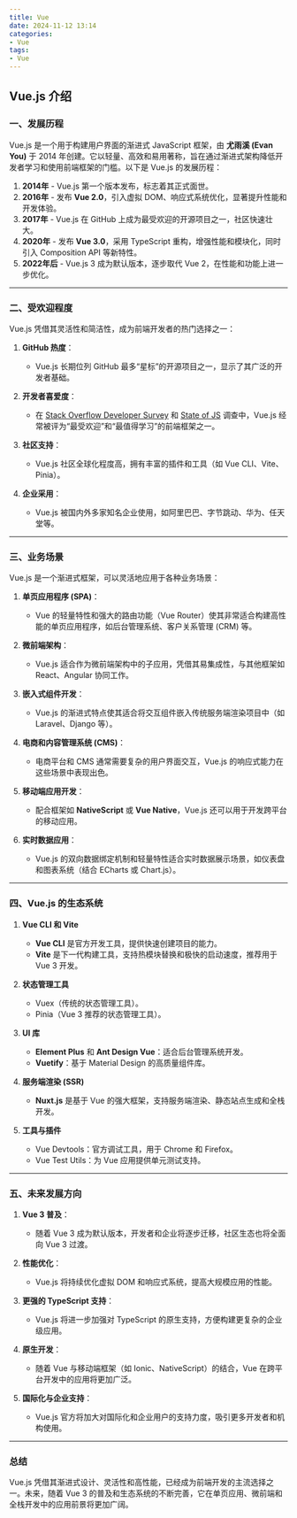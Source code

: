 ```yaml
---
title: Vue
date: 2024-11-12 13:14  
categories:
- Vue
tags:
- Vue
---
```


## Vue.js 介绍

### 一、发展历程  
Vue.js 是一个用于构建用户界面的渐进式 JavaScript 框架，由 **尤雨溪 (Evan You)** 于 2014 年创建。它以轻量、高效和易用著称，旨在通过渐进式架构降低开发者学习和使用前端框架的门槛。以下是 Vue.js 的发展历程：  

1. **2014年** - Vue.js 第一个版本发布，标志着其正式面世。  
2. **2016年** - 发布 **Vue 2.0**，引入虚拟 DOM、响应式系统优化，显著提升性能和开发体验。  
3. **2017年** - Vue.js 在 GitHub 上成为最受欢迎的开源项目之一，社区快速壮大。  
4. **2020年** - 发布 **Vue 3.0**，采用 TypeScript 重构，增强性能和模块化，同时引入 Composition API 等新特性。  
5. **2022年后** - Vue.js 3 成为默认版本，逐步取代 Vue 2，在性能和功能上进一步优化。  

---

### 二、受欢迎程度  
Vue.js 凭借其灵活性和简洁性，成为前端开发者的热门选择之一：  

1. **GitHub 热度**：  
   - Vue.js 长期位列 GitHub 最多“星标”的开源项目之一，显示了其广泛的开发者基础。  

2. **开发者喜爱度**：  
   - 在 [Stack Overflow Developer Survey](https://insights.stackoverflow.com/survey) 和 [State of JS](https://stateofjs.com/) 调查中，Vue.js 经常被评为“最受欢迎”和“最值得学习”的前端框架之一。  

3. **社区支持**：  
   - Vue.js 社区全球化程度高，拥有丰富的插件和工具（如 Vue CLI、Vite、Pinia）。  

4. **企业采用**：  
   - Vue.js 被国内外多家知名企业使用，如阿里巴巴、字节跳动、华为、任天堂等。  

---

### 三、业务场景  
Vue.js 是一个渐进式框架，可以灵活地应用于各种业务场景：  

1. **单页应用程序 (SPA)**：  
   - Vue 的轻量特性和强大的路由功能（Vue Router）使其非常适合构建高性能的单页应用程序，如后台管理系统、客户关系管理 (CRM) 等。  

2. **微前端架构**：  
   - Vue.js 适合作为微前端架构中的子应用，凭借其易集成性，与其他框架如 React、Angular 协同工作。  

3. **嵌入式组件开发**：  
   - Vue.js 的渐进式特点使其适合将交互组件嵌入传统服务端渲染项目中（如 Laravel、Django 等）。  

4. **电商和内容管理系统 (CMS)**：  
   - 电商平台和 CMS 通常需要复杂的用户界面交互，Vue.js 的响应式能力在这些场景中表现出色。  

5. **移动端应用开发**：  
   - 配合框架如 **NativeScript** 或 **Vue Native**，Vue.js 还可以用于开发跨平台的移动应用。  

6. **实时数据应用**：  
   - Vue.js 的双向数据绑定机制和轻量特性适合实时数据展示场景，如仪表盘和图表系统（结合 ECharts 或 Chart.js）。  

---

### 四、Vue.js 的生态系统  

1. **Vue CLI 和 Vite**  
   - **Vue CLI** 是官方开发工具，提供快速创建项目的能力。  
   - **Vite** 是下一代构建工具，支持热模块替换和极快的启动速度，推荐用于 Vue 3 开发。  

2. **状态管理工具**  
   - Vuex（传统的状态管理工具）。  
   - Pinia（Vue 3 推荐的状态管理工具）。  

3. **UI 库**  
   - **Element Plus** 和 **Ant Design Vue**：适合后台管理系统开发。  
   - **Vuetify**：基于 Material Design 的高质量组件库。  

4. **服务端渲染 (SSR)**  
   - **Nuxt.js** 是基于 Vue 的强大框架，支持服务端渲染、静态站点生成和全栈开发。  

5. **工具与插件**  
   - Vue Devtools：官方调试工具，用于 Chrome 和 Firefox。  
   - Vue Test Utils：为 Vue 应用提供单元测试支持。  

---

### 五、未来发展方向  

1. **Vue 3 普及**：  
   - 随着 Vue 3 成为默认版本，开发者和企业将逐步迁移，社区生态也将全面向 Vue 3 过渡。  

2. **性能优化**：  
   - Vue.js 将持续优化虚拟 DOM 和响应式系统，提高大规模应用的性能。  

3. **更强的 TypeScript 支持**：  
   - Vue.js 将进一步加强对 TypeScript 的原生支持，方便构建更复杂的企业级应用。  

4. **原生开发**：  
   - 随着 Vue 与移动端框架（如 Ionic、NativeScript）的结合，Vue 在跨平台开发中的应用将更加广泛。  

5. **国际化与企业支持**：  
   - Vue.js 官方将加大对国际化和企业用户的支持力度，吸引更多开发者和机构使用。  

---

### 总结  
Vue.js 凭借其渐进式设计、灵活性和高性能，已经成为前端开发的主流选择之一。未来，随着 Vue 3 的普及和生态系统的不断完善，它在单页应用、微前端和全栈开发中的应用前景将更加广阔。